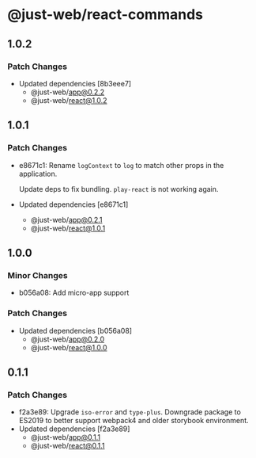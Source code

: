 # @just-web/react-commands

## 1.0.2

### Patch Changes

- Updated dependencies [8b3eee7]
  - @just-web/app@0.2.2
  - @just-web/react@1.0.2

## 1.0.1

### Patch Changes

- e8671c1: Rename `logContext` to `log` to match other props in the application.

  Update deps to fix bundling.
  `play-react` is not working again.

- Updated dependencies [e8671c1]
  - @just-web/app@0.2.1
  - @just-web/react@1.0.1

## 1.0.0

### Minor Changes

- b056a08: Add micro-app support

### Patch Changes

- Updated dependencies [b056a08]
  - @just-web/app@0.2.0
  - @just-web/react@1.0.0

## 0.1.1

### Patch Changes

- f2a3e89: Upgrade `iso-error` and `type-plus`.
  Downgrade package to ES2019 to better support webpack4 and older storybook environment.
- Updated dependencies [f2a3e89]
  - @just-web/app@0.1.1
  - @just-web/react@0.1.1

